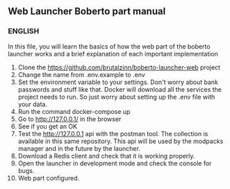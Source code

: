 ## Web Launcher Boberto part manual

### ENGLISH

In this file, you will learn the basics of how the web part of the boberto launcher works and a brief explanation of each important implementation


1. Clone the https://github.com/brutalzinn/boberto-launcher-web project
2. Change the name from .env.example to .env
3. Set the environment variable to your settings. Don't worry about bank passwords and stuff like that. Docker will download all the services the project needs to run. So just worry about setting up the .env file with your data.
4. Run the command docker-compose up
5. Go to http://127.0.0.1/ in the browser
6. See if you get an OK
7. Test the http://127.0.0.1 api with the postman tool. The collection is available in this same repository. This api will be used by the modpacks manager and in the future by the launcher.
8. Download a Redis client and check that it is working properly.
9. Open the launcher in development mode and check the console for bugs.
10. Web part configured.
